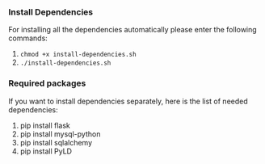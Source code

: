 ### Install Dependencies

For installing all the dependencies automatically please enter the following commands:

1. `chmod +x install-dependencies.sh`
1. `./install-dependencies.sh`


### Required packages

If you want to install dependencies separately, here is the list of needed dependencies:

1. pip install flask
1. pip install mysql-python
1. pip install sqlalchemy
1. pip install PyLD